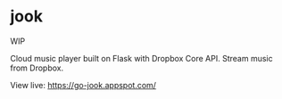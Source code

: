 jook
====
WIP

Cloud music player built on Flask with Dropbox Core API. Stream music from Dropbox.

View live: https://go-jook.appspot.com/
